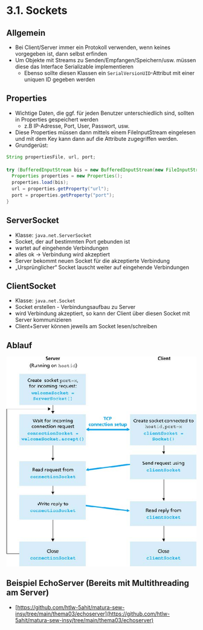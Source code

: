 # 3.1. Sockets

## Allgemein
* Bei Client/Server immer ein Protokoll verwenden, wenn keines vorgegeben ist, dann selbst erfinden
* Um Objekte mit Streams zu Senden/Empfangen/Speichern/usw. müssen diese das Interface Serializable implementieren
  - Ebenso sollte diesen Klassen ein `SerialVersionUID`-Attribut mit einer uniquen ID gegeben werden

## Properties
* Wichtige Daten, die ggf. für jeden Benutzer unterschiedlich sind, sollten in Properties gespeichert werden
  - z.B IP-Adresse, Port, User, Passwort, usw.
* Diese Properties müssen dann mittels einem FileInputStream eingelesen und mit dem Key kann dann auf die Attribute zugegriffen werden.
* Grundgerüst:

```java
String propertiesFile, url, port;

try (BufferedInputStream bis = new BufferedInputStream(new FileInputStream(propertiesFile))) {
  Properties properties = new Properties();
  properties.load(bis);
  url = properties.getProperty("url");
  port = properties.getProperty("port");
}
```

## ServerSocket
* Klasse: `java.net.ServerSocket`
* Socket, der auf bestimmten Port gebunden ist
* wartet auf eingehende Verbindungen
* alles ok -> Verbindung wird akzeptiert
* Server bekommt neuen Socket für die akzeptierte Verbindung
* „Ursprünglicher“ Socket lauscht weiter auf eingehende Verbindungen

## ClientSocket
* Klasse: `java.net.Socket`
* Socket erstellen - Verbindungsaufbau zu Server
* wird Verbindung akzeptiert, so kann der Client über diesen Socket mit Server kommunizieren
* Client+Server können jeweils am Socket lesen/schreiben

## Ablauf
![](./ServerClientAblauf.jpg)

## Beispiel EchoServer (Bereits mit Multithreading am Server)
* [https://github.com/htlw-5ahit/matura-sew-insy/tree/main/thema03/echoserver](https://github.com/htlw-5ahit/matura-sew-insy/tree/main/thema03/echoserver)

